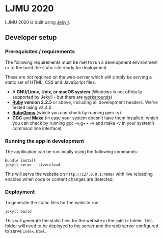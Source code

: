 # LJMU 2020

LJMU 2020 is built using [Jekyll](https://jekyllrb.com/).

## Developer setup

### Prerequisites / requirements

The following requirements must be met to run a development environment or to the build the static site ready for deployment.

These are not required on the web-server which will simply be serving a static set of HTML, CSS and JavaScript files.

- A **GNU/Linux, Unix, or macOS system** (Windows is not officially supported by Jekyll - but there are [workarounds](https://jekyllrb.com/docs/windows/))
- **[Ruby](https://www.ruby-lang.org/en/downloads/) version 2.2.5** or above, including all development headers. We've tested using v2.4.2.
- **[RubyGems](https://rubygems.org/pages/download)** (which you can check by running gem -v)
- **[GCC](https://gcc.gnu.org/install/)** and **[Make](https://www.gnu.org/software/make/)** (in case your system doesn’t have them installed, which you can check by running gcc -v,g++ -v and make -v in your system’s command line interface)

### Running the app in development

The application can be run locally using the following commands:

```
bundle install
jekyll serve --livereload
```

This will serve the website on `http://127.0.0.1:4000/` with live reloading enabled when code or content changes are detected.

### Deployment

To generate the static files for the website run:

```
jekyll build
```

This will generate the static files for the website in the `public` folder. This folder will need to be deployed to the server and the web server configured to serve `index.html`.
